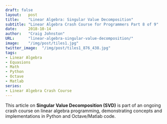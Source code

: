 ```yaml
---
draft: false
layout:   post
title:    "Linear Algebra: Singular Value Decomposition"
subtitle: "Linear Algebra Crash Course for Programmers Part 8 of 9"
date:     2018-10-14
author:   "Craig Johnston"
URL:      "linear-algebra-singular-value-decomposition/"
image:    "/img/post/tiles1.jpg"
twitter_image:  "/img/post/tiles1_876_438.jpg"
tags:
- Linear Algebra
- Equasions
- Math
- Python
- Octave
- Matlab
series:
- Linear Algebra Crash Course
---
```

This article on **Singular Value Decomposition (SVD)** is part of an ongoing crash course on linear algebra programming, demonstrating concepts and implementations in Python and Octave/Matlab code.
